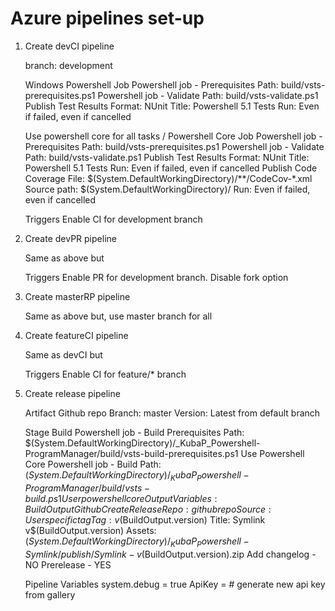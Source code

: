 # Azure pipelines set-up

1. Create devCI pipeline

    branch: development

    Windows Powershell Job
        Powershell job - Prerequisites
            Path: build/vsts-prerequisites.ps1
        Powershell job - Validate
            Path: build/vsts-validate.ps1
        Publish Test Results
            Format: NUnit
            Title: Powershell 5.1 Tests
            Run: Even if failed, even if cancelled
            
    Use powershell core for all tasks \/
    Powershell Core Job
        Powershell job - Prerequisites
            Path: build/vsts-prerequisites.ps1
        Powershell job - Validate
            Path: build/vsts-validate.ps1
        Publish Test Results
            Format: NUnit
            Title: Powershell 5.1 Tests
            Run: Even if failed, even if cancelled
        Publish Code Coverage
            File: $(System.DefaultWorkingDirectory)/**/CodeCov-*.xml
            Source path: $(System.DefaultWorkingDirectory)/
            Run: Even if failed, even if cancelled
            
    Triggers
        Enable CI for development branch
        

2. Create devPR pipeline

    Same as above but

    Triggers
        Enable PR for development branch.
        Disable fork option
    
    
3. Create masterRP pipeline

    Same as above but, use master branch for all
    

4. Create featureCI pipeline

    Same as devCI but 
    
    Triggers
        Enable CI for feature/* branch
        
    
5. Create release pipeline

    Artifact
        Github repo
        Branch: master
        Version: Latest from default branch
        
    Stage Build
        Powershell job - Build Prerequisites
            Path: $(System.DefaultWorkingDirectory)/_KubaP_Powershell-ProgramManager/build/vsts-build-prerequisites.ps1
            Use Powershell Core
        Powershell job - Build
            Path: $(System.DefaultWorkingDirectory)/_KubaP_Powershell-ProgramManager/build/vsts-build.ps1
            User powershell core
            Output Variables: BuildOutput
        Github Create Release
            Repo: github repo
            Source: User specific tag
            Tag: v$(BuildOutput.version)
            Title: Symlink v$(BuildOutput.version)
            Assets: $(System.DefaultWorkingDirectory)/_KubaP_Powershell-Symlink/publish/Symlink-v$(BuildOutput.version).zip
            Add changelog - NO
            Prerelease - YES
            
            
    Pipeline Variables
        system.debug = true
        ApiKey = # generate new api key from gallery